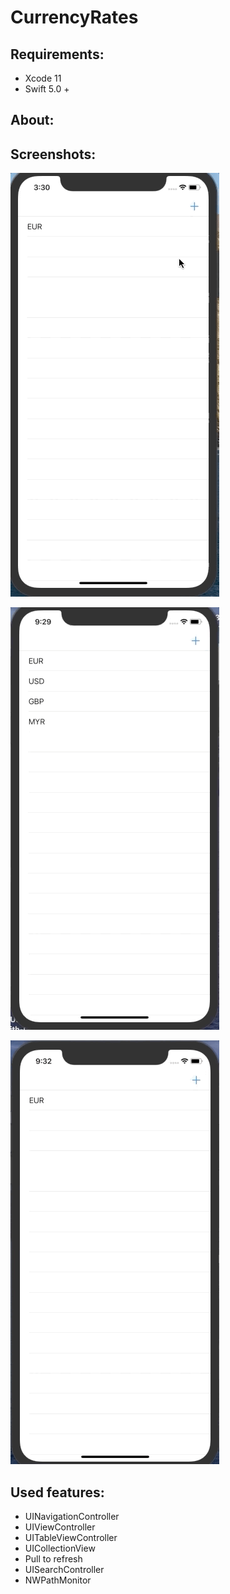 # CurrencyRates

## Requirements: 
* Xcode 11 
* Swift 5.0 +

## About:


## Screenshots:
![](Screengifs/add_search.gif)

![](Screengifs/rate.gif)

![](Screengifs/noInternet.gif)


## Used features:
* UINavigationController
* UIViewController
* UITableViewController
* UICollectionView
* Pull to refresh
* UISearchController
* NWPathMonitor
